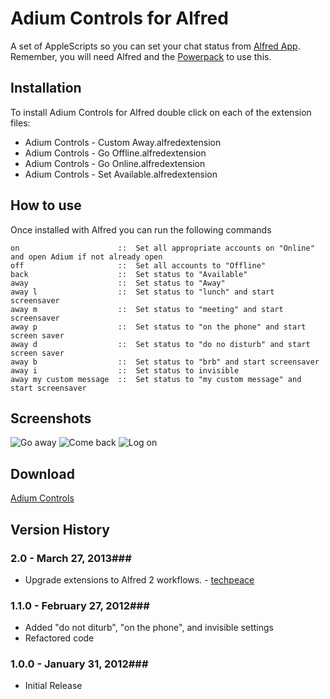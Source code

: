 Adium Controls for Alfred
============

A set of AppleScripts so you can set your chat status from [Alfred App](http://alfredapp.com/). Remember, you will need Alfred and the [Powerpack](http://www.alfredapp.com/powerpack/) to use this.

Installation
----------------

To install Adium Controls for Alfred double click on each of the extension files:

* Adium Controls - Custom Away.alfredextension
* Adium Controls - Go Offline.alfredextension
* Adium Controls - Go Online.alfredextension
* Adium Controls - Set Available.alfredextension

How to use
----------------

Once installed with Alfred you can run the following commands

	on                      ::  Set all appropriate accounts on "Online" and open Adium if not already open
	off                     ::  Set all accounts to "Offline"
	back                    ::  Set status to "Available"
	away                    ::  Set status to "Away"
	away l                  ::  Set status to "lunch" and start screensaver
	away m                  ::  Set status to "meeting" and start screensaver
	away p                  ::  Set status to "on the phone" and start screen saver
	away d                  ::  Set status to "do no disturb" and start screen saver
	away b                  ::  Set status to "brb" and start screensaver
	away i                  ::  Set status to invisible
	away my custom message  ::  Set status to "my custom message" and start screensaver


Screenshots
----------------
![Go away](http://i.imgur.com/4jIqR.png)
![Come back](http://i.imgur.com/DJFrw.png)
![Log on](http://i.imgur.com/Kbvgc.png)


Download
----------------
[Adium Controls](https://github.com/jgillman/alfred-adium-controls/downloads)


## Version History ##

### 2.0 - March 27, 2013###
- Upgrade extensions to Alfred 2 workflows. - [techpeace](http://github.com/techpeace)

### 1.1.0 - February 27, 2012###
- Added "do not diturb", "on the phone", and invisible settings
- Refactored code

### 1.0.0 - January 31, 2012###
- Initial Release

